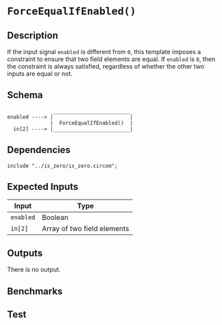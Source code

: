 # `ForceEqualIfEnabled()`

## Description

If the input signal `enabled` is different from `0`, this template imposes a constraint to ensure that two field elements are equal. If `enabled` is `0`, then the constraint is always satisfied, regardless of whether the other two inputs are equal or not.

## Schema

```
               _________________________     
enabled ----> |                         |
              |  ForceEqualIfEnabled()  |
  in[2] ----> |_________________________|     
```

## Dependencies

```
include "../is_zero/is_zero.circom";
```

## Expected Inputs

| Input             | Type                        |
| -------------     | -------------               | 
| `enabled`         | Boolean                     | <!-- Although it does work with any number -->
| `in[2]`           | Array of two field elements |

## Outputs

There is no output.

## Benchmarks 

## Test